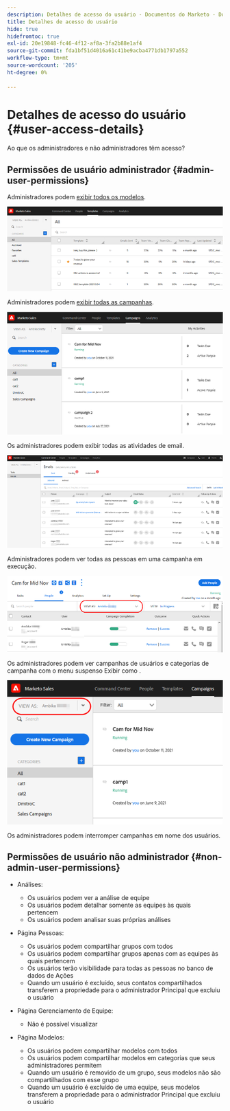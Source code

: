 ```yaml
---
description: Detalhes de acesso do usuário - Documentos do Marketo - Documentação do produto
title: Detalhes de acesso do usuário
hide: true
hidefromtoc: true
exl-id: 20e19848-fc46-4f12-af8a-3fa2b88e1af4
source-git-commit: fda1bf51d4016a61c41be9acba4771db1797a552
workflow-type: tm+mt
source-wordcount: '205'
ht-degree: 0%

---
```


# Detalhes de acesso do usuário {#user-access-details}

Ao que os administradores e não administradores têm acesso?

## Permissões de usuário administrador {#admin-user-permissions}

Administradores podem [exibir todos os modelos](/help/marketo/product-docs/marketo-sales-connect/templates/view-template-list-as-a-another-user.md).

![](assets/user-access-details-1.png)

Administradores podem [exibir todas as campanhas](/help/marketo/product-docs/marketo-sales-connect/campaigns/view-campaigns-list-as-another-user.md).

![](assets/user-access-details-2.png)

Os administradores podem exibir todas as atividades de email.

![](assets/user-access-details-3.png)

Administradores podem ver todas as pessoas em uma campanha em execução.

![](assets/user-access-details-4.png)

Os administradores podem ver campanhas de usuários e categorias de campanha com o menu suspenso Exibir como .

![](assets/user-access-details-5.png)

Os administradores podem interromper campanhas em nome dos usuários.

## Permissões de usuário não administrador {#non-admin-user-permissions}

* Análises:

   * Os usuários podem ver a análise de equipe
   * Os usuários podem detalhar somente as equipes às quais pertencem
   * Os usuários podem analisar suas próprias análises

* Página Pessoas:

   * Os usuários podem compartilhar grupos com todos
   * Os usuários podem compartilhar grupos apenas com as equipes às quais pertencem
   * Os usuários terão visibilidade para todas as pessoas no banco de dados de Ações
   * Quando um usuário é excluído, seus contatos compartilhados transferem a propriedade para o administrador Principal que excluiu o usuário

* Página Gerenciamento de Equipe:

   * Não é possível visualizar

* Página Modelos:

   * Os usuários podem compartilhar modelos com todos
   * Os usuários podem compartilhar modelos em categorias que seus administradores permitem
   * Quando um usuário é removido de um grupo, seus modelos não são compartilhados com esse grupo
   * Quando um usuário é excluído de uma equipe, seus modelos transferem a propriedade para o administrador Principal que excluiu o usuário
